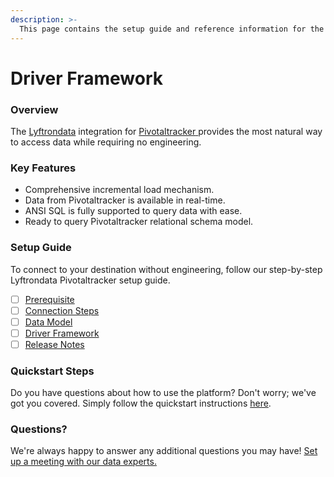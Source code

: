 ```yaml
---
description: >-
  This page contains the setup guide and reference information for the Pivotaltracker source connector.
---
```


# Driver Framework

### Overview

The [Lyftrondata](https://www.lyftrondata.com/) integration for [Pivotaltracker](https://www.lyftrondata.com/integration/pivotaltracker/)[ ](https://www.lyftrondata.com/integration/pivotaltracker/)provides the most natural way to access data while requiring no engineering.

### Key Features

* Comprehensive incremental load mechanism.
* Data from Pivotaltracker is available in real-time.&#x20;
* ANSI SQL is fully supported to query data with ease.
* Ready to query Pivotaltracker relational schema model.

### Setup Guide

To connect to your destination without engineering, follow our step-by-step Lyftrondata Pivotaltracker setup guide.

* [ ] [Prerequisite](../../business-analytics/pivotaltracker/prerequisite.md)
* [ ] [Connection Steps](../../business-analytics/pivotaltracker/connection-steps.md)
* [ ] [Data Model](../../business-analytics/pivotaltracker/data-model/)
* [ ] [Driver Framework](../../business-analytics/pivotaltracker/driver-framework/)
* [ ] [Release Notes](../../business-analytics/pivotaltracker/release-notes.md)

### Quickstart Steps

Do you have questions about how to use the platform? Don't worry; we've got you covered. Simply follow the quickstart instructions [here](../../../quickstart-steps.md).

### Questions? <a href="#questions" id="questions"></a>

We're always happy to answer any additional questions you may have! [Set up a meeting with our data experts.](https://www.lyftrondata.com/book-a-meeting/)


